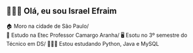 ## 🧑🏻‍🦱 Olá, eu sou Israel Efraim

🏠 Moro na cidade de São Paulo/  
📖 Estudo na Etec Professor Camargo Aranha/
🖥️ Esotu no 3º semestre do Técnico em DS/
🧑🏻‍💻 Estou estudando Python, Java e MySQL

<!---
israellefraim/israellefraim is a ✨ special ✨ repository because its `README.md` (this file) appears on your GitHub profile.
You can click the Preview link to take a look at your changes.
--->
